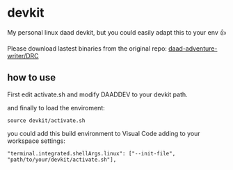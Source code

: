 # devkit

My personal linux daad devkit, but you could easily adapt this to your env :+1:

Please download lastest binaries from the original repo: [daad-adventure-writer/DRC](https://github.com/daad-adventure-writer/DRC/wiki#DOWNLOAD)

## how to use
First edit activate.sh and modify DAADDEV to your devkit path.
    
and finally to load the enviroment:
    
    source devkit/activate.sh
    
you could add this build environment to Visual Code adding to your workspace settings:

    "terminal.integrated.shellArgs.linux": ["--init-file", "path/to/your/devkit/activate.sh"],

